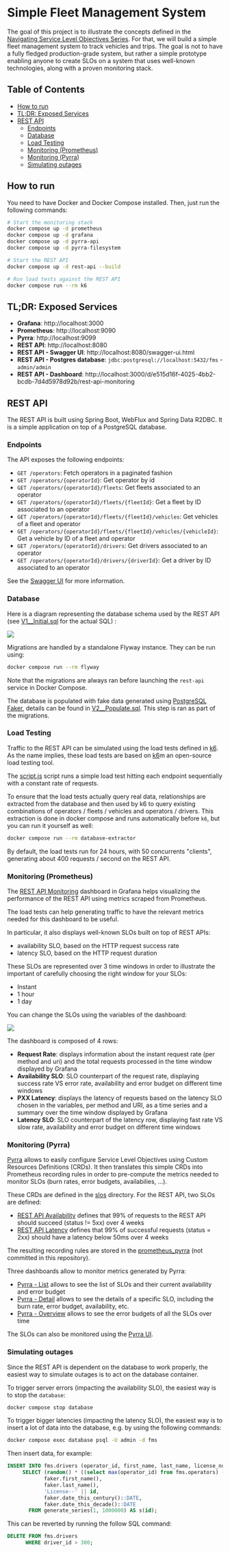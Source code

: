 # Simple Fleet Management System

The goal of this project is to illustrate the concepts defined in the [Navigating Service Level Objectives Series](https://medium.com/tblx-insider/navigating-service-level-objectives-series-a-practical-guide-to-reliability-c7375eccb43d).
For that, we will build a simple fleet management system to track vehicles and trips.
The goal is not to have a fully fledged production-grade system, but rather a simple prototype enabling anyone to create SLOs on a system that uses well-known technologies, along with a proven monitoring stack.

<!-- START doctoc generated TOC please keep comment here to allow auto update -->
<!-- DON'T EDIT THIS SECTION, INSTEAD RE-RUN doctoc TO UPDATE -->
## Table of Contents

- [How to run](#how-to-run)
- [TL;DR: Exposed Services](#tldr-exposed-services)
- [REST API](#rest-api)
  - [Endpoints](#endpoints)
  - [Database](#database)
  - [Load Testing](#load-testing)
  - [Monitoring (Prometheus)](#monitoring-prometheus)
  - [Monitoring (Pyrra)](#monitoring-pyrra)
  - [Simulating outages](#simulating-outages)

<!-- END doctoc generated TOC please keep comment here to allow auto update -->


## How to run

You need to have Docker and Docker Compose installed.
Then, just run the following commands:

```bash
# Start the monitoring stack
docker compose up -d prometheus
docker compose up -d grafana
docker compose up -d pyrra-api
docker compose up -d pyrra-filesystem

# Start the REST API
docker compose up -d rest-api --build

# Run load tests against the REST API
docker compose run --rm k6
```

## TL;DR: Exposed Services

- **Grafana**: http://localhost:3000
- **Prometheus**: http://localhost:9090
- **Pyrra**: http://localhost:9099
- **REST API**: http://localhost:8080
- **REST API - Swagger UI**: http://localhost:8080/swagger-ui.html
- **REST API - Postgres database**: `jdbc:postgresql://localhost:5432/fms` - `admin/admin`
- **REST API - Dashboard**: http://localhost:3000/d/e515d16f-4025-4bb2-bcdb-7d4d5978d92b/rest-api-monitoring

## REST API

The REST API is built using Spring Boot, WebFlux and Spring Data R2DBC.
It is a simple application on top of a PostgreSQL database.

### Endpoints

The API exposes the following endpoints:
- `GET /operators`: Fetch operators in a paginated fashion
- `GET /operators/{operatorId}`: Get operator by id
- `GET /operators/{operatorId}/fleets`: Get fleets associated to an operator
- `GET /operators/{operatorId}/fleets/{fleetId}`: Get a fleet by ID associated to an operator
- `GET /operators/{operatorId}/fleets/{fleetId}/vehicles`: Get vehicles of a fleet and operator
- `GET /operators/{operatorId}/fleets/{fleetId}/vehicles/{vehicleId}`: Get a vehicle by ID of a fleet and operator
- `GET /operators/{operatorId}/drivers`: Get drivers associated to an operator
- `GET /operators/{operatorId}/drivers/{driverId}`: Get a driver by ID associated to an operator

See the [Swagger UI](http://localhost:8080/swagger-ui.html) for more information.

### Database

Here is a diagram representing the database schema used by the REST API (see [V1__Initial.sql](./database/migrations/V1__Initial.sql) for the actual SQL) :

![](./docs/diagram.png)

Migrations are handled by a standalone Flyway instance. They can be run using:

```bash
docker compose run --rm flyway
```

Note that the migrations are always ran before launching the `rest-api` service in Docker Compose.

The database is populated with fake data generated using [PostgreSQL Faker](https://gitlab.com/dalibo/postgresql_faker/-/tree/master), details can be found in [V2__Populate.sql](./database/migrations/V2__Populate.sql). This step is ran as part of the migrations.

### Load Testing

Traffic to the REST API can be simulated using the load tests defined in [k6](./k6/).
As the name implies, these load tests are based on [k6](https://k6.io/)m an open-source load testing tool.

The [script.js](./k6/script.js) script runs a simple load test hitting each endpoint sequentially with a constant rate of requests.

To ensure that the load tests actually query real data, relationships are extracted from the database and then used by k6 to query existing combinations of operators / fleets / vehicles and operators / drivers. This extraction is done in docker compose and runs automatically before `k6`, but you can run it yourself as well:

```bash
docker compose run --rm database-extractor
```

By default, the load tests run for 24 hours, with 50 concurrents "clients", generating about 400 requests / second on the REST API.

### Monitoring (Prometheus)

The [REST API Monitoring](http://localhost:3000/d/e515d16f-4025-4bb2-bcdb-7d4d5978d92b/rest-api-monitoring) dashboard in Grafana helps visualizing the performance of the REST API using metrics scraped from Prometheus.

The load tests can help generating traffic to have the relevant metrics needed for this dashboard to be useful.

In particular, it also displays well-known SLOs built on top of REST APIs:
- availability SLO, based on the HTTP request success rate
- latency SLO, based on the HTTP request duration

These SLOs are represented over 3 time windows in order to illustrate the important of carefully choosing the right window for your SLOs:
- Instant
- 1 hour
- 1 day

You can change the SLOs using the variables of the dashboard:

![](./docs/rest-api-slo-variables.png)

The dashboard is composed of 4 rows:
- **Request Rate**: displays information about the instant request rate (per method and uri) and the total requests processed in the time window displayed by Grafana
- **Availability SLO**: SLO counterpart of the request rate, displaying success rate VS error rate, availability and error budget on different time windows
- **PXX Latency**: displays the latency of requests based on the latency SLO chosen in the variables, per method and URI, as a time series and a summary over the time window displayed by Grafana
- **Latency SLO**: SLO counterpart of the latency row, displaying fast rate VS slow rate, availability and error budget on different time windows

### Monitoring (Pyrra)

[Pyrra](https://github.com/pyrra-dev/pyrra) allows to easily configure Service Level Objectives using Custom Resources Definitions (CRDs).
It then translates this simple CRDs into Prometheus recording rules in order to pre-compute the metrics needed to monitor SLOs (burn rates, error budgets, availabilies, ...).

These CRDs are defined in the [slos](./slos/) directory.
For the REST API, two SLOs are defined:
- [REST API Availability](./slos/rest-api-availability.yaml) defines that 99% of requests to the REST API should succeed (status != 5xx) over 4 weeks
- [REST API Latency](./slos/rest-api-latency.yaml) defines that 99% of successful requests (status = 2xx) should have a latency below 50ms over 4 weeks

The resulting recording rules are stored in the [prometheus_pyrra](./prometheus_pyrra/) (not committed in this repository).

Three dashboards allow to monitor metrics generated by Pyrra:
- [Pyrra - List](http://localhost:3000/d/YuUMRZ44z/pyrra-list?orgId=1) allows to see the list of SLOs and their current availability and error budget
- [Pyrra - Detail](http://localhost:3000/d/ccssRIenz/pyrra-detail?orgId=1) allows to see the details of a specific SLO, including the burn rate, error budget, availability, etc.
- [Pyrra - Overview](http://localhost:3000/d/b2ca67a6-b376-4fee-9054-e0bc03d7d993/pyrra-overview?orgId=1) allows to see the error budgets of all the SLOs over time

The SLOs can also be monitored using the [Pyrra UI](http://localhost:9099/).

### Simulating outages

Since the REST API is dependent on the database to work properly, the easiest way to simulate outages is to act on the database container.

To trigger server errors (impacting the availability SLO), the easiest way is to stop the `database`:

```bash
docker compose stop database
```

To trigger bigger latencies (impacting the latency SLO), the easiest way is to insert a lot of data into the database, e.g. by using the following commands:

```bash
docker compose exec database psql -U admin -d fms
```

Then insert data, for example:

```sql
INSERT INTO fms.drivers (operator_id, first_name, last_name, license_number, date_of_birth, hire_date)
     SELECT (random() * ((select max(operator_id) from fms.operators) - 1) + 1)::INT,
            faker.first_name(),
            faker.last_name(),
            'License--' || id,
            faker.date_this_century()::DATE,
            faker.date_this_decade()::DATE
       FROM generate_series(1, 1000000) AS s(id);
```

This can be reverted by running the follow SQL command:

```sql
DELETE FROM fms.drivers
      WHERE driver_id > 300;
```
